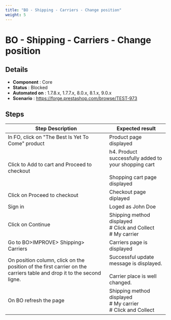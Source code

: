 ```yaml
---
title: "BO - Shipping - Carriers - Change position"
weight: 5
---
```


# BO - Shipping - Carriers - Change position
## Details
* **Component** : Core
* **Status** : Blocked
* **Automated on** : 1.7.8.x, 1.7.7.x, 8.0.x, 8.1.x, 9.0.x
* **Scenario** : https://forge.prestashop.com/browse/TEST-973

## Steps
| Step Description | Expected result |
| ----- | ----- |
| In FO, click on "The Best Is Yet To Come" product | Product page displayed |
| Click to Add to cart and Proceed to checkout | h4. Product successfully added to your shopping cart<br><br>Shopping cart page displayed |
| Click on Proceed to checkout | Checkout page diplayed |
| Sign in | Loged as John Doe |
| Click on Continue | Shipping method displayed<br> # Click and Collect<br> # My carrier |
| Go to BO>IMPROVE> Shipping> Carriers | Carriers page is displayed |
| On position column, click on the position of the first carrier on the carriers table and drop it to the second ligne. | Successful update message is displayed.<br><br>Carrier place is well changed. |
| On BO refresh the page | Shipping method displayed<br> # My carrier<br> # Click and Collect |
